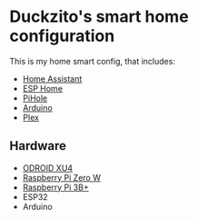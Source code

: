 # Duckzito's smart home configuration

This is my home smart config, that includes:

* [Home Assistant](https://www.home-assistant.io/) 
* [ESP Home](https://esphome.io/)
* [PiHole](https://github.com/pi-hole)
* [Arduino](https://www.arduino.cc/)
* [Plex](https://www.plex.tv/)

## Hardware

* [ODROID XU4](https://www.hardkernel.com/shop/odroid-xu4-special-price/)
* [Raspberry Pi Zero W](https://www.raspberrypi.org/products/raspberry-pi-zero-w/)
* [Raspberry Pi 3B+](https://www.raspberrypi.org/products/raspberry-pi-3-model-b-plus/)
* ESP32 
* Arduino